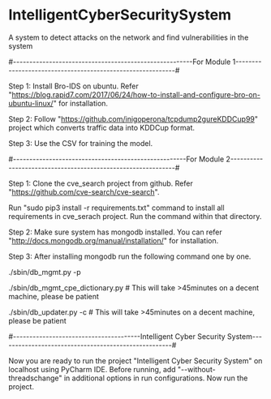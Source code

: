 # IntelligentCyberSecuritySystem
A system to detect attacks on the network and find vulnerabilities in the system


#-------------------------------------------------------For Module 1-----------------------------------------------------------#

Step 1: Install Bro-IDS on ubuntu. Refer "https://blog.rapid7.com/2017/06/24/how-to-install-and-configure-bro-on-ubuntu-linux/" for installation.

Step 2: Follow "https://github.com/inigoperona/tcpdump2gureKDDCup99" project which converts traffic data into KDDCup format.

Step 3: Use the CSV for training the model.


#-----------------------------------------------------For Module 2-------------------------------------------------------------#


Step 1: Clone the cve_search project from github. Refer "https://github.com/cve-search/cve-search".

Run "sudo pip3 install -r requirements.txt" command to install all requirements in cve_serach project. Run the command within that directory.


Step 2: Make sure system has mongodb installed. You can refer "http://docs.mongodb.org/manual/installation/" for installation.


Step 3: After installing mongodb run the following command one by one.

./sbin/db_mgmt.py -p

./sbin/db_mgmt_cpe_dictionary.py	 # This will take >45minutes on a decent machine, please be patient

./sbin/db_updater.py -c			 # This will take >45minutes on a decent machine, please be patient


#---------------------------------------Intelligent Cyber Security System-----------------------------------------------------#



Now you are ready to run the project "Intelligent Cyber Security System" on localhost using PyCharm IDE.
Before running, add "--without-threadschange" in additional options in run configurations. Now run the project.
